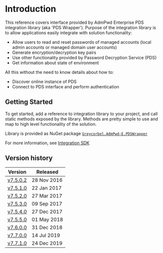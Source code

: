 # Introduction

This reference covers interface provided by AdmPwd Enterprise PDS integration library (aka 'PDS Wrapper'). Purpose of the integration library is to allow applications easily integrate with solution functionality:
* Allow users to read and reset passwords of managed accounts (local admin accounts or managed domain user accounts)
* Generate encryption/decryption key pairs
* Use other functionality provided by Password Decryption Service (PDS)
* Get information about state of environment

All this without the need to know details about how to:
* Discover online instance of PDS
* Connect to PDS interface and perform authentication


## Getting Started
To get started, add a reference to integration library to your project, and call static methods exposed by the library. Methods are pretty simple to use and map to high level functionality of the solution.

Library is provided as NuGet package [`Greycorbel.AdmPwd-E.PDSWrapper`](https://www.nuget.org/packages/Greycorbel.AdmPwd-E.PDSWrapper/)

For more information, see [Integration SDK](Specification/Management-Tools.md#integration-sdk)

## Version history

|Version|Released|
|-------|--------|
|[v7.5.0.2](Version/v7.5.0.2.md)|28 Nov 2016|
|[v7.5.1.0](Version/v7.5.1.0.md)|22 Jan 2017|
|[v7.5.2.0](Version/v7.5.2.0.md)|27 Mar 2017|
|[v7.5.3.0](Version/v7.5.3.0.md)|09 Sep 2017|
|[v7.5.4.0](Version/v7.5.4.0.md)|27 Dec 2017|
|[v7.5.5.0](Version/v7.5.5.0.md)|01 May 2018|
|[v7.6.0.0](Version/v7.6.0.0.md)|31 Dec 2018|
|[v7.7.0.0](Version/v7.7.0.0.md)|14 Jul 2019|
|[v7.7.1.0](Version/v7.7.0.0.md)|24 Dec 2019|